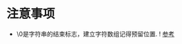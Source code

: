 # 注意事项
* \0是字符串的结束标志，建立字符数组记得预留位置.
! [参考](https://github.com/blinknild/PAT-B/blob/main/files/1.png)
